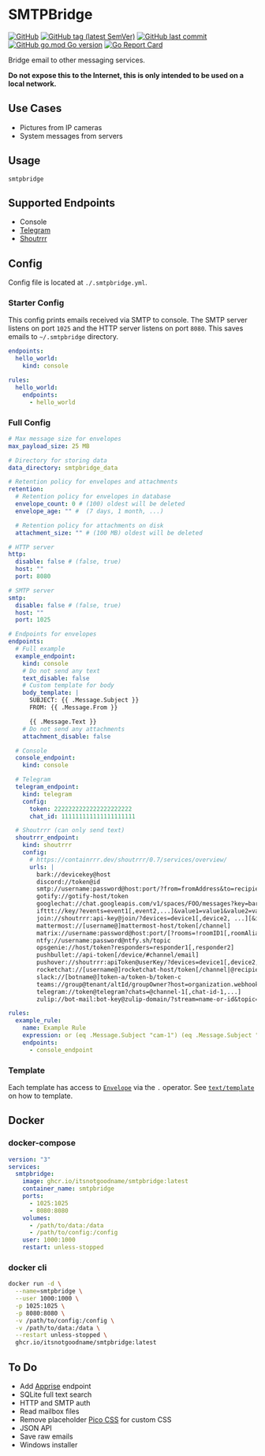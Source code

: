 # SMTPBridge

[![GitHub](https://img.shields.io/github/license/itsnotgoodname/smtpbridge)](./LICENSE)
[![GitHub tag (latest SemVer)](https://img.shields.io/github/v/tag/itsnotgoodname/smtpbridge)](https://github.com/ItsNotGoodName/smtpbridge/tags)
[![GitHub last commit](https://img.shields.io/github/last-commit/itsnotgoodname/smtpbridge)](https://github.com/ItsNotGoodName/smtpbridge)
[![GitHub go.mod Go version](https://img.shields.io/github/go-mod/go-version/itsnotgoodname/smtpbridge)](./go.mod)
[![Go Report Card](https://goreportcard.com/badge/github.com/ItsNotGoodName/smtpbridge)](https://goreportcard.com/report/github.com/ItsNotGoodName/smtpbridge)

Bridge email to other messaging services.

**Do not expose this to the Internet, this is only intended to be used on a local network.**

## Use Cases

- Pictures from IP cameras
- System messages from servers

## Usage

```
smtpbridge
```

## Supported Endpoints

- Console
- [Telegram](https://telegram.org/)
- [Shoutrrr](https://github.com/containrrr/shoutrrr)

## Config

Config file is located at `./.smtpbridge.yml`.

### Starter Config

This config prints emails received via SMTP to console.
The SMTP server listens on port `1025` and the HTTP server listens on port `8080`.
This saves emails to `~/.smtpbridge` directory.

```yaml
endpoints:
  hello_world:
    kind: console

rules:
  hello_world:
    endpoints:
      - hello_world
```

### Full Config

```yaml
# Max message size for envelopes
max_payload_size: 25 MB

# Directory for storing data
data_directory: smtpbridge_data

# Retention policy for envelopes and attachments
retention:
  # Retention policy for envelopes in database
  envelope_count: 0 # (100) oldest will be deleted
  envelope_age: "" #  (7 days, 1 month, ...)

  # Retention policy for attachments on disk
  attachment_size: "" # (100 MB) oldest will be deleted

# HTTP server
http:
  disable: false # (false, true)
  host: ""
  port: 8080

# SMTP server
smtp:
  disable: false # (false, true)
  host: ""
  port: 1025

# Endpoints for envelopes
endpoints:
  # Full example
  example_endpoint:
    kind: console
    # Do not send any text
    text_disable: false
    # Custom template for body
    body_template: |
      SUBJECT: {{ .Message.Subject }}
      FROM: {{ .Message.From }}

      {{ .Message.Text }}
    # Do not send any attachments
    attachment_disable: false

  # Console
  console_endpoint:
    kind: console

  # Telegram
  telegram_endpoint:
    kind: telegram
    config:
      token: 2222222222222222222222
      chat_id: 111111111111111111111

  # Shoutrrr (can only send text)
  shoutrrr_endpoint:
    kind: shoutrrr
    config:
      # https://containrrr.dev/shoutrrr/0.7/services/overview/
      urls: |
        bark://devicekey@host
        discord://token@id
        smtp://username:password@host:port/?from=fromAddress&to=recipient1[,recipient2,...]
        gotify://gotify-host/token
        googlechat://chat.googleapis.com/v1/spaces/FOO/messages?key=bar&token=baz
        ifttt://key/?events=event1[,event2,...]&value1=value1&value2=value2&value3=value3
        join://shoutrrr:api-key@join/?devices=device1[,device2, ...][&icon=icon][&title=title]
        mattermost://[username@]mattermost-host/token[/channel]
        matrix://username:password@host:port/[?rooms=!roomID1[,roomAlias2]]
        ntfy://username:password@ntfy.sh/topic
        opsgenie://host/token?responders=responder1[,responder2]
        pushbullet://api-token[/device/#channel/email]
        pushover://shoutrrr:apiToken@userKey/?devices=device1[,device2, ...]
        rocketchat://[username@]rocketchat-host/token[/channel|@recipient]
        slack://[botname@]token-a/token-b/token-c
        teams://group@tenant/altId/groupOwner?host=organization.webhook.office.com
        telegram://token@telegram?chats=@channel-1[,chat-id-1,...]
        zulip://bot-mail:bot-key@zulip-domain/?stream=name-or-id&topic=name

rules:
  example_rule:
    name: Example Rule
    expression: or (eq .Message.Subject "cam-1") (eq .Message.Subject "cam-2")
    endpoints:
      - console_endpoint
```

### Template

Each template has access to [`Envelope`](./internal/envelope/envelope.go) via the `.` operator.
See [`text/template`](https://pkg.go.dev/text/template) on how to template.

## Docker

### docker-compose

```yaml
version: "3"
services:
  smtpbridge:
    image: ghcr.io/itsnotgoodname/smtpbridge:latest
    container_name: smtpbridge
    ports:
      - 1025:1025
      - 8080:8080
    volumes:
      - /path/to/data:/data
      - /path/to/config:/config
    user: 1000:1000
    restart: unless-stopped
```

### docker cli

```sh
docker run -d \
  --name=smtpbridge \
  --user 1000:1000 \
  -p 1025:1025 \
  -p 8080:8080 \
  -v /path/to/config:/config \
  -v /path/to/data:/data \
  --restart unless-stopped \
  ghcr.io/itsnotgoodname/smtpbridge:latest
```

## To Do

- Add [Apprise](https://github.com/caronc/apprise) endpoint
- SQLite full text search
- HTTP and SMTP auth
- Read mailbox files
- Remove placeholder [Pico CSS](https://picocss.com/) for custom CSS
- JSON API
- Save raw emails
- Windows installer
